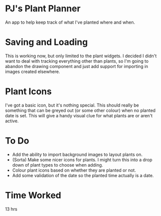 # PJ's Plant Planner

An app to help keep track of what I've planted where and when.

# Saving and Loading

This is working now, but only limited to the plant widgets. I decided I didn't want to deal with
tracking everything other than plants, so I'm going to abandon the drawing component
and just add support for importing in images created elsewhere.

# Plant Icons

I've got a basic icon, but it's nothing special. This should really be something that
can be greyed out (or some other colour)  when no planted date is set. This will give a
handy visual clue for what plants are or aren't active.

# To Do

- Add the ability to import background images to layout plants on.
- (Sorta) Make some nicer icons for plants. I might turn this into a drop down of plant types to
choose when adding.
- Colour plant icons based on whether they are planted or not.
- Add some validation of the date so the planted time actually is a date.

# Time Worked

13 hrs

